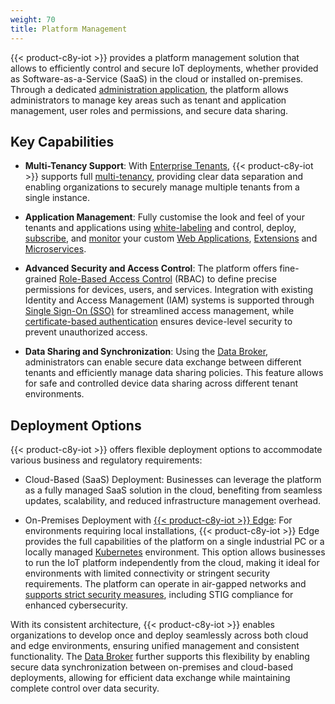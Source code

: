 ```yaml
---
weight: 70
title: Platform Management
---
```


{{< product-c8y-iot >}} provides a platform management solution that allows to efficiently control and secure IoT deployments, whether provided as Software-as-a-Service (SaaS) in the cloud or installed on-premises. Through a dedicated [administration application](/standard-tenant/standard-tenant-introduction/), the platform allows administrators to manage key areas such as tenant and application management, user roles and permissions, and secure data sharing.

## Key Capabilities
- **Multi-Tenancy Support**: With [Enterprise Tenants](/enterprise-tenant/enterprise-tenant-introduction/), {{< product-c8y-iot >}} supports full [multi-tenancy](/concepts/tenant-hierarchy/), providing clear data separation and enabling organizations to securely manage multiple tenants from a single instance.

- **Application Management**: Fully customise the look and feel of your tenants and applications using [white-labeling](/enterprise-tenant/customization/#branding) and control, deploy, [subscribe](/enterprise-tenant/managing-tenants/#subscribing-applications), and [monitor](/standard-tenant/ecosystem/#monitoring-microservices) your custom [Web Applications](/standard-tenant/ecosystem/#managing-applications), [Extensions](/standard-tenant/ecosystem/#extensions) and [Microservices](/standard-tenant/ecosystem/#managing-microservices).

- **Advanced Security and Access Control**: The platform offers fine-grained [Role-Based Access Control](/standard-tenant/managing-permissions/) (RBAC) to define precise permissions for devices, users, and services. Integration with existing Identity and Access Management (IAM) systems is supported through [Single Sign-On (SSO)](/authentication/sso/) for streamlined access management, while [certificate-based authentication](/device-integration/device-certificates/) ensures device-level security to prevent unauthorized access.

- **Data Sharing and Synchronization**: Using the [Data Broker](/data-broker/data-broker-application/), administrators can enable secure data exchange between different tenants and efficiently manage data sharing policies. This feature allows for safe and controlled device data sharing across different tenant environments.


## Deployment Options
{{< product-c8y-iot >}} offers flexible deployment options to accommodate various business and regulatory requirements:

- Cloud-Based (SaaS) Deployment: Businesses can leverage the platform as a fully managed SaaS solution in the cloud, benefiting from seamless updates, scalability, and reduced infrastructure management overhead.

- On-Premises Deployment with [{{< product-c8y-iot >}} Edge](/edge/edge-introduction/): For environments requiring local installations, {{< product-c8y-iot >}} Edge provides the full capabilities of the platform on a single industrial PC or a locally managed [Kubernetes](/edge-kubernetes/k8-edge-introduction/) environment. This option allows businesses to run the IoT platform independently from the cloud, making it ideal for environments with limited connectivity or stringent security requirements. The platform can operate in air-gapped networks and [supports strict security measures](/edge/edge-configuration/#configuring-security), including STIG compliance for enhanced cybersecurity.

With its consistent architecture, {{< product-c8y-iot >}} enables organizations to develop once and deploy seamlessly across both cloud and edge environments, ensuring unified management and consistent functionality. The [Data Broker](/data-broker/data-broker-application/) further supports this flexibility by enabling secure data synchronization between on-premises and cloud-based deployments, allowing for efficient data exchange while maintaining complete control over data security.